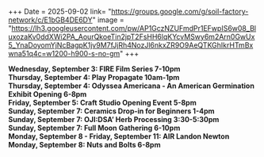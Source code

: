 +++
Date = 2025-09-02
link= "https://groups.google.com/g/soil-factory-network/c/E1bGB4DE6DY"
image = "https://lh3.googleusercontent.com/pw/AP1GczNZUFmdPr1EFwpIS6w08_BluxozaKv0ddXWi2PA_AourQkoeTin2jpT2FsHH6lqKYcvMSwy6m2Arn0GwUx5_YnaDoyomYjNcBagpK1jv9M7fJjRh4NozJl6nkxZR9O9AeQTKGhIkrHTmBxwna51q4c=w1200-h900-s-no-gm"
+++

**Wednesday, September 3: FIRE Film Series 7-10pm**  
**Thursday, September 4: Play Propagate 10am-1pm**  
**Thursday, September 4: Odyssea Americana - An American Germination Exhibit Opening 6-8pm**  
**Friday, September 5: Craft Studio Opening Event 5-8pm**  
**Sunday, September 7: Ceramics Drop-in for Beginners 1-4pm**  
**Sunday, September 7: OJI:DSA’ Herb Processing 3:30-5:30pm**  
**Sunday, September 7:  Full Moon Gathering 6-10pm**  
**Monday, September 8 - Friday, September 11: AIR Landon Newton**  
**Monday, September 8: Nuts and Bolts 6-8pm**

<!--more--\> 
